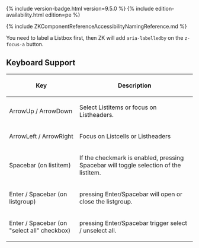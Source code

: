  {% include
version-badge.html version=9.5.0 %} {% include edition-availability.html edition=pe %}

{% include ZKComponentReferenceAccessibilityNamingReference.md %}

You need to label a Listbox first, then ZK will add `aria-labelledby` on
the `z-focus-a` button.

## Keyboard Support

<table>
<thead>
<tr class="header">
<th><center>
<p>Key</p>
</center></th>
<th><center>
<p>Description</p>
</center></th>
</tr>
</thead>
<tbody>
<tr class="odd">
<td><p>ArrowUp / ArrowDown</p></td>
<td><p>Select Listitems or focus on Listheaders.</p></td>
</tr>
<tr class="even">
<td><p>ArrowLeft / ArrowRight</p></td>
<td><p>Focus on Listcells or Listheaders</p></td>
</tr>
<tr class="odd">
<td><p>Spacebar (on listitem)</p></td>
<td><p>If the checkmark is enabled, pressing Spacebar will toggle
selection of the listitem.</p></td>
</tr>
<tr class="even">
<td><p>Enter / Spacebar (on listgroup)</p></td>
<td><p>pressing Enter/Spacebar will open or close the
listgroup.</p></td>
</tr>
<tr class="odd">
<td><p>Enter / Spacebar (on "select all" checkbox)</p></td>
<td><p>pressing Enter/Spacebar trigger select / unselect all.</p></td>
</tr>
</tbody>
</table>
